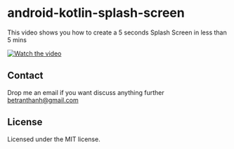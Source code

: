 # android-kotlin-splash-screen
This video shows you how to create a 5 seconds Splash Screen in less than 5 mins

[![Watch the video](https://i.imgur.com/GfSjwKm.png)](https://youtu.be/6tIBaMd3A64)

## Contact
Drop me an email if you want discuss anything further betranthanh@gmail.com

## License
Licensed under the MIT license.

